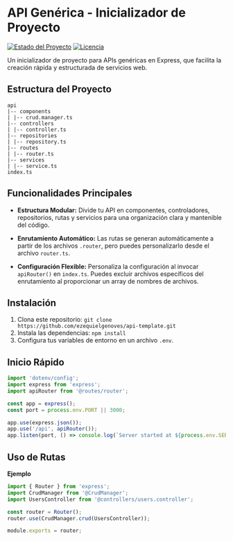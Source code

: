 # API Genérica - Inicializador de Proyecto

[![Estado del Proyecto](https://img.shields.io/badge/Estado-En%20Desarrollo-yellow)](https://github.com/ezequielgenoves/api-template)
[![Licencia](https://img.shields.io/badge/Licencia-MIT-blue.svg)](https://opensource.org/licenses/MIT)

Un inicializador de proyecto para APIs genéricas en Express, que facilita la creación rápida y estructurada de servicios web.

## Estructura del Proyecto
```
api
|-- components
| |-- crud.manager.ts
|-- controllers
| |-- controller.ts
|-- repositories
| |-- repository.ts
|-- routes
| |-- router.ts
|-- services
| |-- service.ts
index.ts
```
## Funcionalidades Principales

- **Estructura Modular:** Divide tu API en componentes, controladores, repositorios, rutas y servicios para una organización clara y mantenible del código.

- **Enrutamiento Automático:** Las rutas se generan automáticamente a partir de los archivos `.router`, pero puedes personalizarlo desde el archivo `router.ts`.

- **Configuración Flexible:** Personaliza la configuración al invocar `apiRouter()` en `index.ts`. Puedes excluir archivos específicos del enrutamiento al proporcionar un array de nombres de archivos.

## Instalación

1. Clona este repositorio: `git clone https://github.com/ezequielgenoves/api-template.git`
2. Instala las dependencias: `npm install`
3. Configura tus variables de entorno en un archivo `.env`.

## Inicio Rápido

```typescript
import 'dotenv/config';
import express from 'express';
import apiRouter from '@routes/router';

const app = express();
const port = process.env.PORT || 3000;

app.use(express.json());
app.use('/api', apiRouter());
app.listen(port, () => console.log(`Server started at ${process.env.SERVER_URL}!`));
```

## Uso de Rutas
**Ejemplo**
```typescript
import { Router } from 'express';
import CrudManager from '@CrudManager';
import UsersController from '@controllers/users.controller';

const router = Router();
router.use(CrudManager.crud(UsersController));

module.exports = router;
```
